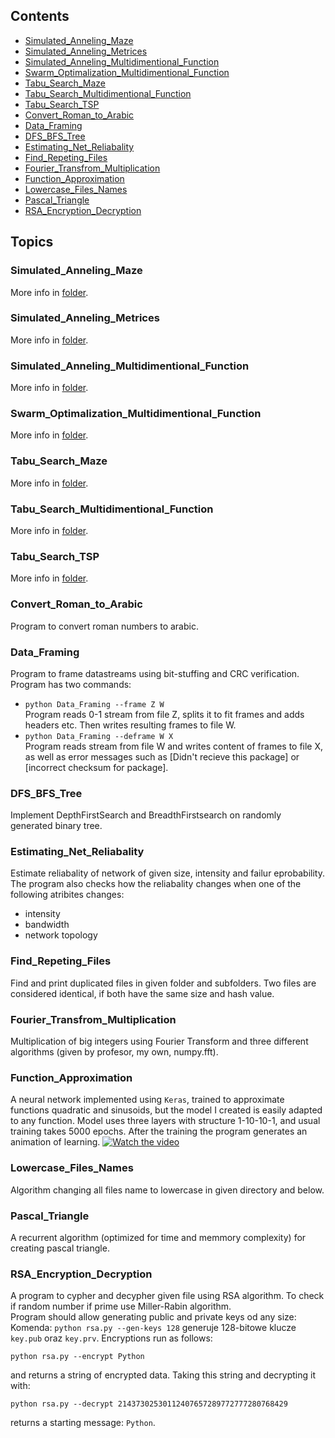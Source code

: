 ## Contents
* [Simulated_Anneling_Maze](#Simulated_Anneling_Maze)
* [Simulated_Anneling_Metrices](#Simulated_Anneling_Metrices)
* [Simulated_Anneling_Multidimentional_Function](#Simulated_Anneling_Multidimentional_Function)
* [Swarm_Optimalization_Multidimentional_Function](#Swarm_Optimalization_Multidimentional_Function)
* [Tabu_Search_Maze](#Tabu_Search_Maze)
* [Tabu_Search_Multidimentional_Function](#Tabu_Search_Multidimentional_Function)
* [Tabu_Search_TSP](#Tabu_Search_TSP)
* [Convert_Roman_to_Arabic](#Convert_Roman_to_Arabic)
* [Data_Framing](#Data_Framing)
* [DFS_BFS_Tree](#DFS_BFS_Tree)
* [Estimating_Net_Reliabality](#Estimating_Net_Reliabality)
* [Find_Repeting_Files](#Find_Repeting_Files)
* [Fourier_Transfrom_Multiplication](#Fourier_Transfrom_Multiplication)
* [Function_Approximation](#Function_Approximation)
* [Lowercase_Files_Names](#Lowercase_Files_Names)
* [Pascal_Triangle](#Pascal_Triangle)
* [RSA_Encryption_Decryption](#RSA_Encryption_Decryption)

## Topics
### Simulated_Anneling_Maze
More info in [folder](Simulated_Anneling_Maze).
### Simulated_Anneling_Metrices
More info in [folder](Simulated_Anneling_Metrices).
### Simulated_Anneling_Multidimentional_Function
More info in [folder](Simulated_Anneling_Multidimentional_Function).
### Swarm_Optimalization_Multidimentional_Function
More info in [folder](Swarm_Optimalization_Multidimentional_Function).
### Tabu_Search_Maze
More info in [folder](Tabu_Search_Maze).
### Tabu_Search_Multidimentional_Function
More info in [folder](Tabu_Search_Multidimentional_Function).
### Tabu_Search_TSP
More info in [folder](Tabu_Search_TSP).

### Convert_Roman_to_Arabic
Program to convert roman numbers to arabic.

### Data_Framing
Program to frame datastreams using bit-stuffing and CRC verification. Program has two commands:
* `python Data_Framing --frame Z W` <br/>
Program reads 0-1 stream from file Z, splits it to fit frames and adds headers etc. Then writes resulting frames to file W.
* `python Data_Framing --deframe W X` <br/>
Program reads stream from file W and writes content of frames to file X, as well as error messages such as [Didn't recieve this package] or [incorrect checksum for package].

### DFS_BFS_Tree
Implement DepthFirstSearch and BreadthFirstsearch on randomly generated binary tree.

### Estimating_Net_Reliabality
Estimate reliabality of network of given size, intensity and failur eprobability. The program also checks how the reliabality changes when one of the following atribites changes:
* intensity
* bandwidth
* network topology

### Find_Repeting_Files
Find and print duplicated files in given folder and subfolders. Two files are considered identical, if both have the same size and hash value.

### Fourier_Transfrom_Multiplication
Multiplication of big integers using Fourier Transform and three different algorithms (given by profesor, my own, numpy.fft).

### Function_Approximation
A neural network implemented using `Keras`, trained to approximate functions quadratic and sinusoids, but the model I created is easily adapted to any function. Model uses three layers with structure 1-10-10-1, and usual training takes 5000 epochs. After the training the program generates an animation of learning.
[![Watch the video](https://i.imgur.com/vKb2F1B.png)](https://youtu.be/vt5fpE0bzSY)

### Lowercase_Files_Names
Algorithm changing all files name to lowercase in given directory and below.

### Pascal_Triangle
A recurrent algorithm (optimized for time and memmory complexity) for creating pascal triangle.

### RSA_Encryption_Decryption
A program to cypher and decypher given file using RSA algorithm. To check if random number if prime use Miller-Rabin algorithm.<br/>
Program should allow generating public and private keys od any size:
Komenda: `python rsa.py --gen-keys 128` generuje 128-bitowe klucze `key.pub` oraz `key.prv`.
Encryptions run as follows:
```
python rsa.py --encrypt Python
```
and returns a string of encrypted data. Taking this string and decrypting it with:
```
python rsa.py --decrypt 21437302530112407657289772777280768429
```
returns a starting message: `Python`.